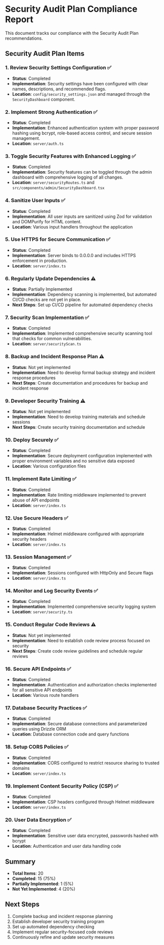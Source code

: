 # Security Audit Plan Compliance Report

This document tracks our compliance with the Security Audit Plan recommendations.

## Security Audit Plan Items

### 1. Review Security Settings Configuration ✅
- **Status**: Completed
- **Implementation**: Security settings have been configured with clear names, descriptions, and recommended flags.
- **Location**: `config/security_settings.json` and managed through the `SecurityDashboard` component.

### 2. Implement Strong Authentication ✅
- **Status**: Completed
- **Implementation**: Enhanced authentication system with proper password hashing using bcrypt, role-based access control, and secure session management.
- **Location**: `server/auth.ts`

### 3. Toggle Security Features with Enhanced Logging ✅
- **Status**: Completed
- **Implementation**: Security features can be toggled through the admin dashboard with comprehensive logging of all changes.
- **Location**: `server/securityRoutes.ts` and `src/components/admin/SecurityDashboard.tsx`

### 4. Sanitize User Inputs ✅
- **Status**: Completed
- **Implementation**: All user inputs are sanitized using Zod for validation and DOMPurify for HTML content.
- **Location**: Various input handlers throughout the application

### 5. Use HTTPS for Secure Communication ✅
- **Status**: Completed
- **Implementation**: Server binds to 0.0.0.0 and includes HTTPS enforcement in production.
- **Location**: `server/index.ts`

### 6. Regularly Update Dependencies ⚠️
- **Status**: Partially Implemented
- **Implementation**: Dependency scanning is implemented, but automated CI/CD checks are not yet in place.
- **Next Steps**: Set up CI/CD pipeline for automated dependency checks

### 7. Security Scan Implementation ✅
- **Status**: Completed
- **Implementation**: Implemented comprehensive security scanning tool that checks for common vulnerabilities.
- **Location**: `server/securityScan.ts`

### 8. Backup and Incident Response Plan ⚠️
- **Status**: Not yet implemented
- **Implementation**: Need to develop formal backup strategy and incident response procedures
- **Next Steps**: Create documentation and procedures for backup and incident response

### 9. Developer Security Training ⚠️
- **Status**: Not yet implemented
- **Implementation**: Need to develop training materials and schedule sessions
- **Next Steps**: Create security training documentation and schedule

### 10. Deploy Securely ✅
- **Status**: Completed
- **Implementation**: Secure deployment configuration implemented with proper environment variables and no sensitive data exposed
- **Location**: Various configuration files

### 11. Implement Rate Limiting ✅
- **Status**: Completed
- **Implementation**: Rate limiting middleware implemented to prevent abuse of API endpoints
- **Location**: `server/index.ts`

### 12. Use Secure Headers ✅
- **Status**: Completed
- **Implementation**: Helmet middleware configured with appropriate security headers
- **Location**: `server/index.ts`

### 13. Session Management ✅
- **Status**: Completed
- **Implementation**: Sessions configured with HttpOnly and Secure flags
- **Location**: `server/index.ts`

### 14. Monitor and Log Security Events ✅
- **Status**: Completed
- **Implementation**: Implemented comprehensive security logging system
- **Location**: `server/security.ts`

### 15. Conduct Regular Code Reviews ⚠️
- **Status**: Not yet implemented
- **Implementation**: Need to establish code review process focused on security
- **Next Steps**: Create code review guidelines and schedule regular reviews

### 16. Secure API Endpoints ✅
- **Status**: Completed
- **Implementation**: Authentication and authorization checks implemented for all sensitive API endpoints
- **Location**: Various route handlers

### 17. Database Security Practices ✅
- **Status**: Completed
- **Implementation**: Secure database connections and parameterized queries using Drizzle ORM
- **Location**: Database connection code and query functions

### 18. Setup CORS Policies ✅
- **Status**: Completed
- **Implementation**: CORS configured to restrict resource sharing to trusted domains
- **Location**: `server/index.ts`

### 19. Implement Content Security Policy (CSP) ✅
- **Status**: Completed
- **Implementation**: CSP headers configured through Helmet middleware
- **Location**: `server/index.ts`

### 20. User Data Encryption ✅
- **Status**: Completed
- **Implementation**: Sensitive user data encrypted, passwords hashed with bcrypt
- **Location**: Authentication and user data handling code

## Summary
- **Total Items**: 20
- **Completed**: 15 (75%)
- **Partially Implemented**: 1 (5%)
- **Not Yet Implemented**: 4 (20%)

## Next Steps
1. Complete backup and incident response planning
2. Establish developer security training program
3. Set up automated dependency checking
4. Implement regular security-focused code reviews
5. Continuously refine and update security measures
